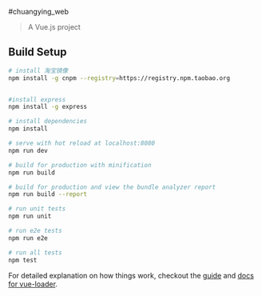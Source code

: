 #chuangying_web

> A Vue.js project

## Build Setup

``` bash
# install 淘宝镜像
npm install -g cnpm --registry=https://registry.npm.taobao.org


#install express
npm install -g express

# install dependencies
npm install

# serve with hot reload at localhost:8080
npm run dev

# build for production with minification
npm run build

# build for production and view the bundle analyzer report
npm run build --report

# run unit tests
npm run unit

# run e2e tests
npm run e2e

# run all tests
npm test
```

For detailed explanation on how things work, checkout the [guide](http://vuejs-templates.github.io/webpack/) and [docs for vue-loader](http://vuejs.github.io/vue-loader).
